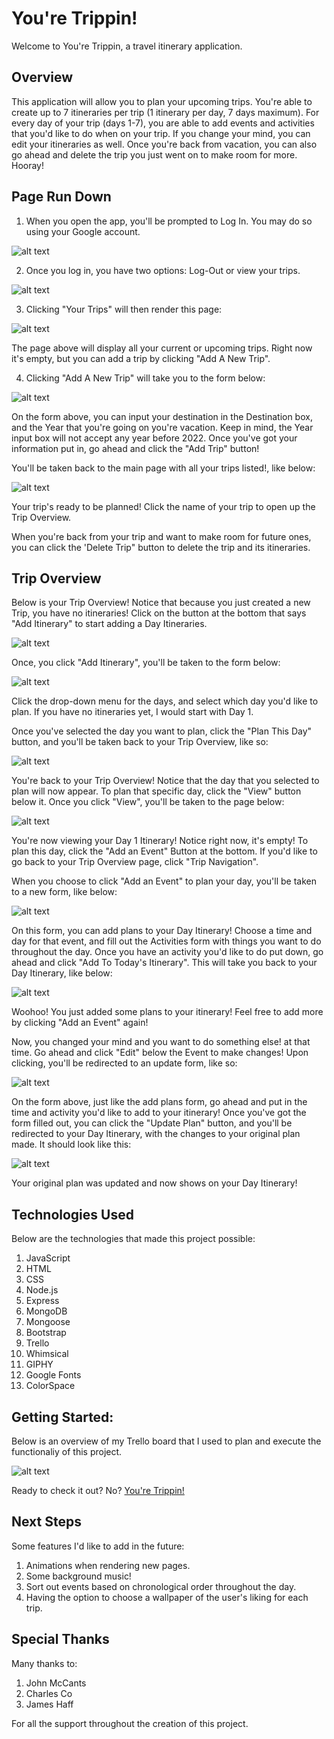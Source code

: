 # You're Trippin!

Welcome to You're Trippin, a travel itinerary application.

## Overview 

This application will allow you to plan your upcoming trips. You're able to create up to 7 itineraries per trip (1 itinerary per day, 7 days maximum). For every day of your trip (days 1-7), you are able to add events and activities that you'd like to do when on your trip. If you change your mind, you can edit your itineraries as well. Once you're back from vacation, you can also go ahead and delete the trip you just went on to make room for more. Hooray!

## Page Run Down

1. When you open the app, you'll be prompted to Log In. You may do so using your Google account. 

![alt text](https://i.imgur.com/tylQiWa.png)

2. Once you log in, you have two options: Log-Out or view your trips. 

![alt text](https://i.imgur.com/TsU6xE9.png)

3. Clicking "Your Trips" will then render this page: 

![alt text](https://i.imgur.com/GWrHtv1.png)

The page above will display all your current or upcoming trips. Right now it's empty, but you can add a trip by clicking "Add A New Trip".

4. Clicking "Add A New Trip" will take you to the form below: 

![alt text](https://i.imgur.com/B0WX3KW.png)

On the form above, you can input your destination in the Destination box, and the Year that you're going on you're vacation. Keep in mind, the Year input box will not accept any year before 2022. Once you've got your information put in, go ahead and click the "Add Trip" button! 

You'll be taken back to the main page with all your trips listed!, like below: 

![alt text](https://i.imgur.com/GWrHtv1.png)

Your trip's ready to be planned! Click the name of your trip to open up the Trip Overview. 

When you're back from your trip and want to make room for future ones, you can click the 'Delete Trip" button to delete the trip and its itineraries.

## Trip Overview 

Below is your Trip Overview! Notice that because you just created a new Trip, you have no itineraries! Click on the button at the bottom that says "Add Itinerary" to start adding a Day Itineraries. 

![alt text](https://i.imgur.com/CUtHUC3.png) 

Once, you click "Add Itinerary", you'll be taken to the form below: 

![alt text](https://i.imgur.com/MOeb7FM.jpg)

Click the drop-down menu for the days, and select which day you'd like to plan. If you have no itineraries yet, I would start with Day 1. 

Once you've selected the day you want to plan, click the "Plan This Day" button, and you'll be taken back to your Trip Overview, like so:

![alt text](https://i.imgur.com/ZNxXrrC.png)

You're back to your Trip Overview! Notice that the day that you selected to plan will now appear. To plan that specific day, click the "View" button below it. Once you click "View", you'll be taken to the page below: 

![alt text](https://i.imgur.com/52d2PHa.png)

You're now viewing your Day 1 Itinerary! Notice right now, it's empty! To plan this day, click the "Add an Event" Button at the bottom. If you'd like to go back to your Trip Overview page, click "Trip Navigation". 

When you choose to click "Add an Event" to plan your day, you'll be taken to a new form, like below: 

![alt text](https://i.imgur.com/HjXLg1L.png)

On this form, you can add plans to your Day Itinerary! Choose a time and day for that event, and fill out the Activities form with things you want to do throughout the day. Once you have an activity you'd like to do put down, go ahead and click "Add To Today's Itinerary". This will take you back to your Day Itinerary, like below: 

![alt text](https://i.imgur.com/ws0oD0D.jpg)

Woohoo! You just added some plans to your itinerary! Feel free to add more by clicking "Add an Event" again! 

Now, you changed your mind and you want to do something else! at that time. Go ahead and click "Edit" below the Event to make changes! Upon clicking, you'll be redirected to an update form, like so: 

![alt text](https://i.imgur.com/UQfra98.png)

On the form above, just like the add plans form, go ahead and put in the time and activity you'd like to add to your itinerary! Once you've got the form filled out, you can click the "Update Plan" button, and you'll be redirected to your Day Itinerary, with the changes to your original plan made. It should look like this:

![alt text](https://i.imgur.com/TSm24BY.png)

Your original plan was updated and now shows on your Day Itinerary! 


## Technologies Used

Below are the technologies that made this project possible:

1. JavaScript
2. HTML
3. CSS
4. Node.js
5. Express
6. MongoDB
7. Mongoose
8. Bootstrap
9. Trello
10. Whimsical
11. GIPHY
12. Google Fonts
13. ColorSpace


## Getting Started:

Below is an overview of my Trello board that I used to plan and execute the functionaliy of this project.

![alt text](https://i.imgur.com/sFrzbcK.png)


Ready to check it out? No? 
[You're Trippin!](https://youre-trippin.herokuapp.com/)


## Next Steps

Some features I'd like to add in the future: 

1. Animations when rendering new pages.
2. Some background music!
3. Sort out events based on chronological order throughout the day.
4. Having the option to choose a wallpaper of the user's liking for each trip.


## Special Thanks

Many thanks to:

1. John McCants
2. Charles Co
3. James Haff 

For all the support throughout the creation of this project. 